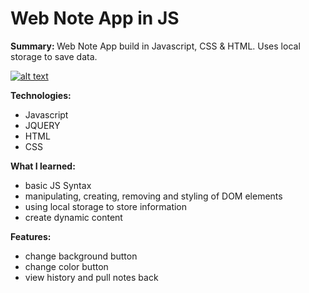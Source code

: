 # Web Note App in JS

<b>Summary: </b>
Web Note App build in Javascript, CSS & HTML. Uses local storage to save data.

[![alt text](https://github.com/MaximilianKlackl/NoteApp/blob/master/screenshot1_app.png)](https://maximilianklackl.github.io/NoteApp/)

<b>Technologies:</b>
<ul>
  <li>Javascript</li>
  <li>JQUERY</li>
  <li>HTML</li>
  <li>CSS</li>
</ul>
<b>What I learned:</b>
<ul>
  <li>basic JS Syntax</li>
  <li>manipulating, creating, removing and styling of DOM elements</li>
  <li>using local storage to store information</li>
  <li>create dynamic content</li>
</ul>
<b>Features: </b>
<ul>
  <li>change background button</li>
  <li>change color button</li>
  <li>view history and pull notes back</li>
</ul>

